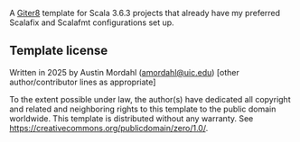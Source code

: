 A [Giter8][g8] template for Scala 3.6.3 projects that already have my preferred Scalafix and Scalafmt configurations set up.

Template license
----------------
Written in 2025 by Austin Mordahl (amordahl@uic.edu)
[other author/contributor lines as appropriate]

To the extent possible under law, the author(s) have dedicated all copyright and related
and neighboring rights to this template to the public domain worldwide.
This template is distributed without any warranty. See <https://creativecommons.org/publicdomain/zero/1.0/>.

[g8]: https://www.foundweekends.org/giter8/
